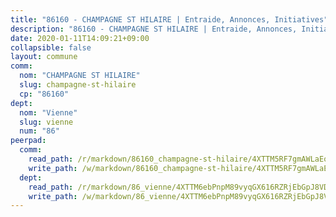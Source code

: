 ```yaml
---
title: "86160 - CHAMPAGNE ST HILAIRE | Entraide, Annonces, Initiatives"
description: "86160 - CHAMPAGNE ST HILAIRE | Entraide, Annonces, Initiatives"
date: 2020-01-11T14:09:21+09:00
collapsible: false
layout: commune
comm:
  nom: "CHAMPAGNE ST HILAIRE"
  slug: champagne-st-hilaire
  cp: "86160"
dept:
  nom: "Vienne"
  slug: vienne
  num: "86"
peerpad:
  comm:
    read_path: /r/markdown/86160_champagne-st-hilaire/4XTTM5RF7gmAWLaEo4Lu55cgzPa7LdBVNmK6P2raxaRQBTGBQ
    write_path: /w/markdown/86160_champagne-st-hilaire/4XTTM5RF7gmAWLaEo4Lu55cgzPa7LdBVNmK6P2raxaRQBTGBQ-K3TgUWfnRAzq4TnxEfkQ5hJA9cu4nWYTRkmwq94heb1eFuis7cnKkm5cDfn9oB83KUdSj2LDB8k9q4MC7DoDJ7ra9c7xUEupAVW2dZbMhfFBmE3iSoMbgAB58eeBvC5rrnjyP3X4
  dept:
    read_path: /r/markdown/86_vienne/4XTTM6ebPnpM89vyqGX616RZRjEbGpJ8VDNVdSCrMHCb86ALN
    write_path: /w/markdown/86_vienne/4XTTM6ebPnpM89vyqGX616RZRjEbGpJ8VDNVdSCrMHCb86ALN-K3TgUEmU2PzobkNvYrNtR4DXtgm1qYeknzdEZmszmUFpRSMDjV62q8xZv1nUQEJqGnnT9H399N9TnzZMyT3rgAM3pHPbqGxVD33vWNzCSkbf2kxHwBfenpixiJuwbWaCBERwmNeA
---
```


